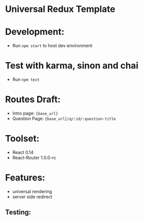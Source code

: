 # Universal Redux Template

# Development:
- Run `npm start` to host dev environment

# Test with karma, sinon and chai
- Run `npm test`


# Routes Draft:
- Intro page: `{base_url}`
- Question Page: `{base_url}/q/:id/:question-title`

# Toolset:
- React 0.14
- React-Router 1.0.0-rc

# Features:
- universal rendering
- server side redirect


## Testing:

